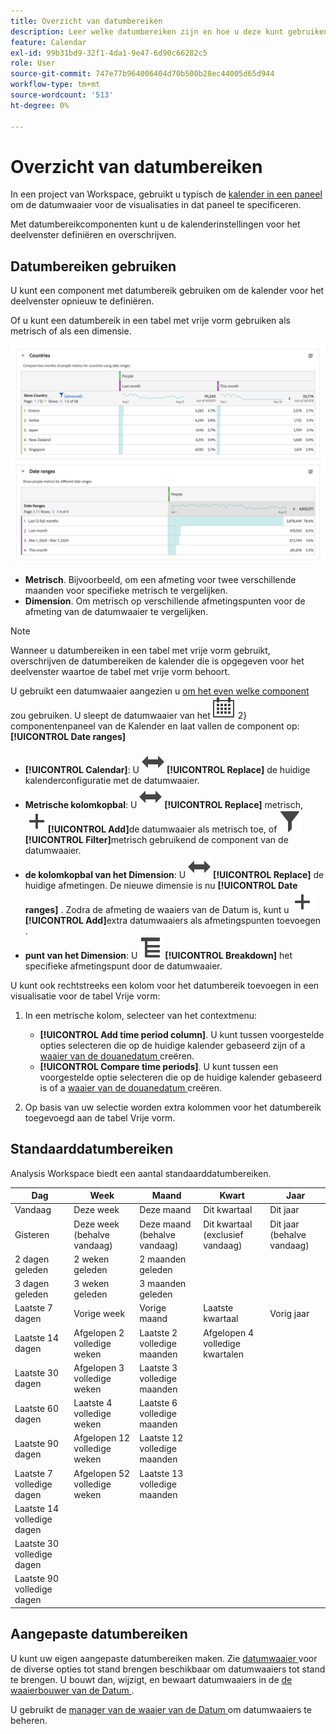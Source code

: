 ```yaml
---
title: Overzicht van datumbereiken
description: Leer welke datumbereiken zijn en hoe u deze kunt gebruiken in rapporten.
feature: Calendar
exl-id: 99b31bd9-32f1-4da1-9e47-6d90c66282c5
role: User
source-git-commit: 747e77b964006404d70b500b28ec44005d65d944
workflow-type: tm+mt
source-wordcount: '513'
ht-degree: 0%

---
```


# Overzicht van datumbereiken

In een project van Workspace, gebruikt u typisch de [ kalender in een paneel ](/help/analysis-workspace/c-panels/panels.md#calendar) om de datumwaaier voor de visualisaties in dat paneel te specificeren.

Met datumbereikcomponenten kunt u de kalenderinstellingen voor het deelvenster definiëren en overschrijven.

<!-- Very old video, should we show it?

+++ View a video illustrating use of calendar and date ranges

>[!VIDEO](https://video.tv.adobe.com/v/24136?format=jpeg)

{{videoaa}}
+++

-->

## Datumbereiken gebruiken

U kunt een component met datumbereik gebruiken om de kalender voor het deelvenster opnieuw te definiëren.

Of u kunt een datumbereik in een tabel met vrije vorm gebruiken als metrisch of als een dimensie.

![ het waaiergebruik van de Datum ](/help/components/date-ranges/assets/date-ranges-usage.png)

- **Metrisch**. Bijvoorbeeld, om een afmeting voor twee verschillende maanden voor specifieke metrisch te vergelijken.
- **Dimension**. Om metrisch op verschillende afmetingspunten voor de afmeting van de datumwaaier te vergelijken.

>[!NOTE]
>
>Wanneer u datumbereiken in een tabel met vrije vorm gebruikt, overschrijven de datumbereiken de kalender die is opgegeven voor het deelvenster waartoe de tabel met vrije vorm behoort.
>

U gebruikt een datumwaaier aangezien u [ om het even welke component ](/help/components/overview.md#analysis-workspace-components) zou gebruiken. U sleept de datumwaaier van het ![&#128279;](/help/assets/icons/Calendar.svg) 2&rbrace; componentenpaneel van de Kalender  en laat vallen de component op:**[!UICONTROL Date ranges]**

- **[!UICONTROL Calendar]**: U ![ Schakelaar ](/help/assets/icons/Switch.svg) **[!UICONTROL Replace]** de huidige kalenderconfiguratie met de datumwaaier.
- **Metrische kolomkopbal**: U ![ Schakelaar ](/help/assets/icons/Switch.svg) **[!UICONTROL Replace]** metrisch, ![ voegt ](/help/assets/icons/Add.svg)**[!UICONTROL Add]**&#x200B;de datumwaaier als metrisch toe, of ![ filter ](/help/assets/icons/Filter.svg)**[!UICONTROL Filter]**&#x200B;metrisch gebruikend de component van de datumwaaier.
- **de kolomkopbal van het Dimension**: U ![ Schakelaar ](/help/assets/icons/Switch.svg) **[!UICONTROL Replace]** de huidige afmetingen. De nieuwe dimensie is nu **[!UICONTROL Date ranges]** . Zodra de afmeting de waaiers van de Datum is, kunt u ![&#128279;](/help/assets/icons/Add.svg)**[!UICONTROL Add]**&#x200B;extra datumwaaiers als afmetingspunten toevoegen .
- **punt van het Dimension**: U ![ Uitsplitsing ](/help/assets/icons/Breakdown.svg) **[!UICONTROL Breakdown]** het specifieke afmetingspunt door de datumwaaier.

U kunt ook rechtstreeks een kolom voor het datumbereik toevoegen in een visualisatie voor de tabel Vrije vorm:

1. In een metrische kolom, selecteer van het contextmenu:

   - **[!UICONTROL Add time period column]**. U kunt tussen voorgestelde opties selecteren die op de huidige kalender gebaseerd zijn of a [ waaier van de douanedatum ](#custom-date-ranges) creëren.
   - **[!UICONTROL Compare time periods]**. U kunt tussen een voorgestelde optie selecteren die op de huidige kalender gebaseerd is of a [ waaier van de douanedatum ](#custom-date-ranges) creëren.

1. Op basis van uw selectie worden extra kolommen voor het datumbereik toegevoegd aan de tabel Vrije vorm.

## Standaarddatumbereiken

Analysis Workspace biedt een aantal standaarddatumbereiken.


| Dag | Week | Maand | Kwart | Jaar |
|---|---|---|---|---|
| Vandaag | Deze week | Deze maand | Dit kwartaal | Dit jaar |
| Gisteren | Deze week (behalve vandaag) | Deze maand (behalve vandaag) | Dit kwartaal (exclusief vandaag) | Dit jaar (behalve vandaag) |
| 2 dagen geleden | 2 weken geleden | 2 maanden geleden |   |  |
| 3 dagen geleden | 3 weken geleden | 3 maanden geleden |  | |
| Laatste 7 dagen | Vorige week | Vorige maand | Laatste kwartaal | Vorig jaar |
| Laatste 14 dagen | Afgelopen 2 volledige weken | Laatste 2 volledige maanden | Afgelopen 4 volledige kwartalen | |
| Laatste 30 dagen | Afgelopen 3 volledige weken | Laatste 3 volledige maanden | | |
| Laatste 60 dagen | Laatste 4 volledige weken | Laatste 6 volledige maanden | | |
| Laatste 90 dagen | Afgelopen 12 volledige weken | Laatste 12 volledige maanden | | |
| Laatste 7 volledige dagen | Afgelopen 52 volledige weken | Laatste 13 volledige maanden | | |
| Laatste 14 volledige dagen | | | | |
| Laatste 30 volledige dagen | | | | |
| Laatste 90 volledige dagen | | | | |

<table style="table-layout:fixed">

## Aangepaste datumbereiken

U kunt uw eigen aangepaste datumbereiken maken. Zie [ datumwaaier ](/help/components/date-ranges/create.md) voor de diverse opties tot stand brengen beschikbaar om datumwaaiers tot stand te brengen. U bouwt dan, wijzigt, en bewaart datumwaaiers in de [ de waaierbouwer van de Datum ](create.md#date-range-builder).

U gebruikt de [ manager van de waaier van de Datum ](manage.md) om datumwaaiers te beheren.
